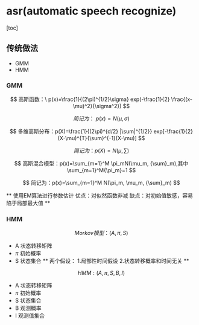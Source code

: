 # asr(automatic speech recognize)

[toc]


## 传统做法
- GMM
- HMM

### GMM
$$
高斯函数：\ p(x)=\frac{1}{(2\pi)^{1/2}\sigma} exp(-\frac{1}{2} \frac{(x-\mu)^2}{\sigma^2})
$$

$$
简记为：\ p(x)=N(\mu, \sigma)
$$

$$
多维高斯分布：p(X)=\frac{1}{(2\pi)^{d/2} |\sum|^{1/2}} exp[-\frac{1}{2}(X-\mu)^{T}{\sum}^{-1}(X-\mu)]
$$

$$
简记为：p(X)=N(\mu,\sum)
$$

$$
高斯混合模型：p(x)=\sum_{m=1}^M \pi_mN(\mu_m, {\sum}_m),其中\sum_{m=1}^M{\pi_m}=1
$$

$$
简记为：p(x)=\sum_{m=1}^M N(\pi_m, \mu_m, {\sum}_m)
$$

** 
使用EM算法进行参数估计
优点：对似然函数非减
缺点：对初始值敏感，容易陷于局部最大值
**

### HMM
$$
Morkov 模型：(A,\pi,S)
$$
- A 状态转移矩阵
- $\pi$ 初始概率
- S 状态集合
** 
两个假设：
1.局部性时间假设
2.状态转移概率和时间无关
**

$$
HMM:(A,\pi,S,B,I)
$$
- A 状态转移矩阵
- $\pi$ 初始概率
- S 状态集合
- B 观测概率
- I 观测值集合


